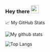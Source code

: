 ### Hey there <img src="https://media.giphy.com/media/hvRJCLFzcasrR4ia7z/giphy.gif" width="25px">

📈 My GitHub Stats

![My github stats](https://github-readme-stats.vercel.app/api?username=pitchguy&show_icons=true&theme=highcontrast&count_private=true)

![Top Langs](https://github-readme-stats.vercel.app/api/top-langs/?username=pitchguy)
